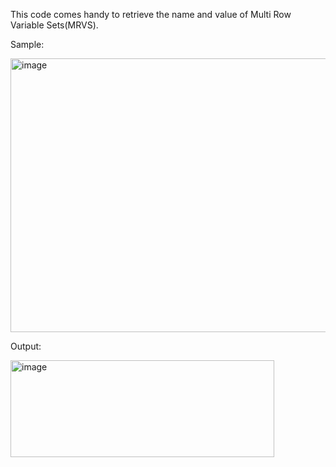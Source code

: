This code comes handy to retrieve the name and value of Multi Row Variable Sets(MRVS).


Sample:

<img width="702" height="438" alt="image" src="https://github.com/user-attachments/assets/dca9b8bd-0db6-44ad-9c6f-0e2db24c60fc" />


Output:

<img width="422" height="155" alt="image" src="https://github.com/user-attachments/assets/2eb7f5ff-709d-4347-8149-2688bd0d0230" />
